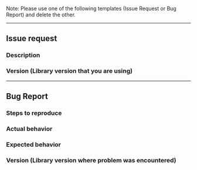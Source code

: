 Note: Please use one of the following templates (Issue Request or Bug Report) and delete the other.

--------------------------------------------------

## Issue request

### Description
### Version (Library version that you are using)

--------------------------------------------------

## Bug Report

### Steps to reproduce
### Actual behavior
### Expected behavior
### Version (Library version where problem was encountered)
